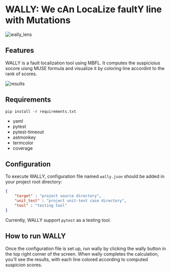 # WALLY: We cAn LocaLize faultY line with Mutations

![wally_lens](https://github.com/yheechan/WALLY/assets/97732494/48c77a85-ecaf-4c4a-9a4b-8ba5ffaca3f8)

## Features

WALLY is a fault localization tool using MBFL. It computes the suspicioius socore uisng MUSE formula and visualize it by coloring line accordint to the rank of scores.

![results](https://github.com/yheechan/WALLY/assets/160840757/a08209e5-6d74-43f7-b719-09fd43d105a7)

## Requirements
```
pip install -r requirements.txt
```
- yaml
- pytest
- pytest-timeout
- astmonkey
- termcolor
- coverage


## Configuration

To execute WALLY, configuration file named `wally.json` should be added in your project root directory:
```json
{
    "target" : "project source directory",
    "unit_test" : "project unit-test case directory",
    "tool" : "testing tool"
}
```
Currently, WALLY support `pytest` as a testing tool.

## How to run WALLY

Once the configuration file is set up, run wally by clicking the wally button in the top right corner of the screen.
When wally completes the calculation, you'll see the results, with each line colored according to computed suspicion scores.
